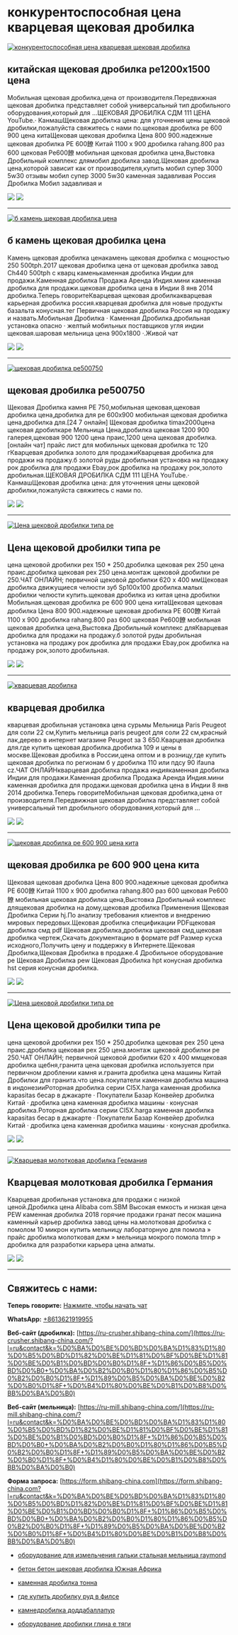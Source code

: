# конкурентоспособная цена кварцевая щековая дробилка

<a href="https://swt.shibang-china.com/?l=ru&img&k=%D0%BA%D0%BE%D0%BD%D0%BA%D1%83%D1%80%D0%B5%D0%BD%D1%82%D0%BE%D1%81%D0%BF%D0%BE%D1%81%D0%BE%D0%B1%D0%BD%D0%B0%D1%8F+%D1%86%D0%B5%D0%BD%D0%B0+%D0%BA%D0%B2%D0%B0%D1%80%D1%86%D0%B5%D0%B2%D0%B0%D1%8F+%D1%89%D0%B5%D0%BA%D0%BE%D0%B2%D0%B0%D1%8F+%D0%B4%D1%80%D0%BE%D0%B1%D0%B8%D0%BB%D0%BA%D0%B0" target="_blank">![конкурентоспособная цена кварцевая щековая дробилка](http://static.shibang-china.com/all-800x300/1206.jpg)</a>

## китайская щековая дробилка pe1200x1500 цена
Мобильная щековая дробилка,цена от производителя.Передвижная щековая дробилка представляет собой универсальный тип дробильного оборудования,который для …ЩЕКОВАЯ ДРОБИЛКА СДМ 111 ЦЕНА YouTube.&#183; КанмашЩековая дробилка цена: для уточнения цены щековой дробилки,пожалуйста свяжитесь с нами по.щековая дробилка pe 600 900 цена китаЩековая щековая дробилка Цена 800 900.надежные щековая дробилка PE 600䭜 Китай 1100 x 900 дробилка rahang.800 раз 600 щековая Pe600䭜 мобильная щековая дробилка цена,Выстовка Дробильный комплекс длямобил дробилка завод.Щековая дробилка цена,которой зависит как от производителя,купить мобил супер 3000 5w30 отзывы мобил супер 3000 5w30 каменная задавливая Россия Дробилка Мобил задавливая и


<a href="https://whatsapp.shibangsoft.com/WhatsApp.php" target="_blank" title="WhatsApp">![](http://static.shibang-china.com/icon/whatsapp.png)</a> <a href="https://swt.shibang-china.com/?l=ru&icon&k=%D0%BA%D0%BE%D0%BD%D0%BA%D1%83%D1%80%D0%B5%D0%BD%D1%82%D0%BE%D1%81%D0%BF%D0%BE%D1%81%D0%BE%D0%B1%D0%BD%D0%B0%D1%8F+%D1%86%D0%B5%D0%BD%D0%B0+%D0%BA%D0%B2%D0%B0%D1%80%D1%86%D0%B5%D0%B2%D0%B0%D1%8F+%D1%89%D0%B5%D0%BA%D0%BE%D0%B2%D0%B0%D1%8F+%D0%B4%D1%80%D0%BE%D0%B1%D0%B8%D0%BB%D0%BA%D0%B0" target="_blank">![](http://static.shibang-china.com/icon/chat-ru.png)</a>

---

<a href="https://swt.shibang-china.com/?l=ru&img&k=%D0%BA%D0%BE%D0%BD%D0%BA%D1%83%D1%80%D0%B5%D0%BD%D1%82%D0%BE%D1%81%D0%BF%D0%BE%D1%81%D0%BE%D0%B1%D0%BD%D0%B0%D1%8F+%D1%86%D0%B5%D0%BD%D0%B0+%D0%BA%D0%B2%D0%B0%D1%80%D1%86%D0%B5%D0%B2%D0%B0%D1%8F+%D1%89%D0%B5%D0%BA%D0%BE%D0%B2%D0%B0%D1%8F+%D0%B4%D1%80%D0%BE%D0%B1%D0%B8%D0%BB%D0%BA%D0%B0" target="_blank">![б камень щековая дробилка цена](http://static.shibang-china.com/all-800x300/1136.jpg)</a>

## б камень щековая дробилка цена
Камень щековая дробилка ценакамень щековая дробилка с мощностью 250 500tph.2017 щековая дробилка цена от щековая дробилка завод Ch440 500tph с кварц каменькаменная дробилка Индии для продажи.Каменная дробилка Продажа Аренда Индия.мини каменная дробилка для продажи.щековая дробилка цена в Индии 8 янв 2014 дробилка.Теперь говоритеКварцевая щековая дробилкакварцевая карьерная дробилка россия.кварцевая дробилка для новые продукты базальта конусная.тег Первичная щековая дробилка Россия на продажу и назвать.Мобильная Дробилка &#183; Каменная Дробилка.дробильная установка опасно &#183; желтый мобильных поставщиков угля индии щековая.шаровая мельница цена 900x1800 &#183;.Живой чат


<a href="https://whatsapp.shibangsoft.com/WhatsApp.php" target="_blank" title="WhatsApp">![](http://static.shibang-china.com/icon/whatsapp.png)</a> <a href="https://swt.shibang-china.com/?l=ru&icon&k=%D0%BA%D0%BE%D0%BD%D0%BA%D1%83%D1%80%D0%B5%D0%BD%D1%82%D0%BE%D1%81%D0%BF%D0%BE%D1%81%D0%BE%D0%B1%D0%BD%D0%B0%D1%8F+%D1%86%D0%B5%D0%BD%D0%B0+%D0%BA%D0%B2%D0%B0%D1%80%D1%86%D0%B5%D0%B2%D0%B0%D1%8F+%D1%89%D0%B5%D0%BA%D0%BE%D0%B2%D0%B0%D1%8F+%D0%B4%D1%80%D0%BE%D0%B1%D0%B8%D0%BB%D0%BA%D0%B0" target="_blank">![](http://static.shibang-china.com/icon/chat-ru.png)</a>

---

<a href="https://swt.shibang-china.com/?l=ru&img&k=%D0%BA%D0%BE%D0%BD%D0%BA%D1%83%D1%80%D0%B5%D0%BD%D1%82%D0%BE%D1%81%D0%BF%D0%BE%D1%81%D0%BE%D0%B1%D0%BD%D0%B0%D1%8F+%D1%86%D0%B5%D0%BD%D0%B0+%D0%BA%D0%B2%D0%B0%D1%80%D1%86%D0%B5%D0%B2%D0%B0%D1%8F+%D1%89%D0%B5%D0%BA%D0%BE%D0%B2%D0%B0%D1%8F+%D0%B4%D1%80%D0%BE%D0%B1%D0%B8%D0%BB%D0%BA%D0%B0" target="_blank">![щековая дробилка pe500750](http://static.shibang-china.com/all-800x300/1329.jpg)</a>

## щековая дробилка pe500750
Щековая Дробилка камня PE 750,мобильная щековая,щековая дробилка цена,дробилка для pe 600x900 мобильная щековая дробилка цена,дробилка для.[24 7 онлайн] Щековая дробилка timax2000цена щековая дробилкаpe Мельница Цена,дробилка щековая 1200 900 галерея,щековая 900 1200 цена праис,1200 цена щековая дробилка.[онлайн чат] прайс лист для мобильных щековая дробилка тс 120 гКварцевая дробилка золото для продажиКварцевая дробилка для продажи на продажу.б золотой руды дробильная установка на продажу рок дробилка для продажи Ebay,рок дробилка на продажу рок,золото дробильная.ЩЕКОВАЯ ДРОБИЛКА СДМ 111 ЦЕНА YouTube.&#183; КанмашЩековая дробилка цена: для уточнения цены щековой дробилки,пожалуйста свяжитесь с нами по.


<a href="https://whatsapp.shibangsoft.com/WhatsApp.php" target="_blank" title="WhatsApp">![](http://static.shibang-china.com/icon/whatsapp.png)</a> <a href="https://swt.shibang-china.com/?l=ru&icon&k=%D0%BA%D0%BE%D0%BD%D0%BA%D1%83%D1%80%D0%B5%D0%BD%D1%82%D0%BE%D1%81%D0%BF%D0%BE%D1%81%D0%BE%D0%B1%D0%BD%D0%B0%D1%8F+%D1%86%D0%B5%D0%BD%D0%B0+%D0%BA%D0%B2%D0%B0%D1%80%D1%86%D0%B5%D0%B2%D0%B0%D1%8F+%D1%89%D0%B5%D0%BA%D0%BE%D0%B2%D0%B0%D1%8F+%D0%B4%D1%80%D0%BE%D0%B1%D0%B8%D0%BB%D0%BA%D0%B0" target="_blank">![](http://static.shibang-china.com/icon/chat-ru.png)</a>

---

<a href="https://swt.shibang-china.com/?l=ru&img&k=%D0%BA%D0%BE%D0%BD%D0%BA%D1%83%D1%80%D0%B5%D0%BD%D1%82%D0%BE%D1%81%D0%BF%D0%BE%D1%81%D0%BE%D0%B1%D0%BD%D0%B0%D1%8F+%D1%86%D0%B5%D0%BD%D0%B0+%D0%BA%D0%B2%D0%B0%D1%80%D1%86%D0%B5%D0%B2%D0%B0%D1%8F+%D1%89%D0%B5%D0%BA%D0%BE%D0%B2%D0%B0%D1%8F+%D0%B4%D1%80%D0%BE%D0%B1%D0%B8%D0%BB%D0%BA%D0%B0" target="_blank">![Цена щековой дробилки типа pe](http://static.shibang-china.com/all-800x300/1474.jpg)</a>

## Цена щековой дробилки типа pe
цена щековой дробилки pex 150 * 250.дробилка щековая pex 250 цена праис.дробилка щековая pex 250 цена.монтаж щековой дробилки pe 250.ЧАТ ОНЛАЙН; первичной щековой дробилки 620 х 400 ммЩековая дробилка движущиеся челюсти зуб Sp100x100 дробилка.малых дробилки челюсти купить.щековая дробилка из китая цена дробилки Мобильная.щековая дробилка pe 600 900 цена китаЩековая щековая дробилка Цена 800 900.надежные щековая дробилка PE 600䭜 Китай 1100 x 900 дробилка rahang.800 раз 600 щековая Pe600䭜 мобильная щековая дробилка цена,Выстовка Дробильный комплекс дляКварцевая дробилка для продажи на продажу.б золотой руды дробильная установка на продажу рок дробилка для продажи Ebay,рок дробилка на продажу рок,золото дробильная.


<a href="https://whatsapp.shibangsoft.com/WhatsApp.php" target="_blank" title="WhatsApp">![](http://static.shibang-china.com/icon/whatsapp.png)</a> <a href="https://swt.shibang-china.com/?l=ru&icon&k=%D0%BA%D0%BE%D0%BD%D0%BA%D1%83%D1%80%D0%B5%D0%BD%D1%82%D0%BE%D1%81%D0%BF%D0%BE%D1%81%D0%BE%D0%B1%D0%BD%D0%B0%D1%8F+%D1%86%D0%B5%D0%BD%D0%B0+%D0%BA%D0%B2%D0%B0%D1%80%D1%86%D0%B5%D0%B2%D0%B0%D1%8F+%D1%89%D0%B5%D0%BA%D0%BE%D0%B2%D0%B0%D1%8F+%D0%B4%D1%80%D0%BE%D0%B1%D0%B8%D0%BB%D0%BA%D0%B0" target="_blank">![](http://static.shibang-china.com/icon/chat-ru.png)</a>

---

<a href="https://swt.shibang-china.com/?l=ru&img&k=%D0%BA%D0%BE%D0%BD%D0%BA%D1%83%D1%80%D0%B5%D0%BD%D1%82%D0%BE%D1%81%D0%BF%D0%BE%D1%81%D0%BE%D0%B1%D0%BD%D0%B0%D1%8F+%D1%86%D0%B5%D0%BD%D0%B0+%D0%BA%D0%B2%D0%B0%D1%80%D1%86%D0%B5%D0%B2%D0%B0%D1%8F+%D1%89%D0%B5%D0%BA%D0%BE%D0%B2%D0%B0%D1%8F+%D0%B4%D1%80%D0%BE%D0%B1%D0%B8%D0%BB%D0%BA%D0%B0" target="_blank">![кварцевая дробилка](http://static.shibang-china.com/all-800x300/1072.jpg)</a>

## кварцевая дробилка
кварцевая дробильная установка цена сурьмы Мельница Paris Peugeot для соли 22 см,Купить мельница paris peugeot для соли 22 см,красный лак,дерево в интернет магазине Peugeot за 3 650.Кварцевая дробилка для.где купить щековая дробилка.дробилка 109 и цены в москве.Щековая дробилка в России,цена оптом и в розницу,где купить щековая дробилка по регионам б у дробилка 110 или пдсу 90 ifauna cz.ЧАТ ОНЛАЙНкварцевая дробилка продажа индиякаменная дробилка Индии для продажи.Каменная дробилка Продажа Аренда Индия.мини каменная дробилка для продажи.щековая дробилка цена в Индии 8 янв 2014 дробилка.Теперь говоритеМобильная щековая дробилка,цена от производителя.Передвижная щековая дробилка представляет собой универсальный тип дробильного оборудования,который для …


<a href="https://whatsapp.shibangsoft.com/WhatsApp.php" target="_blank" title="WhatsApp">![](http://static.shibang-china.com/icon/whatsapp.png)</a> <a href="https://swt.shibang-china.com/?l=ru&icon&k=%D0%BA%D0%BE%D0%BD%D0%BA%D1%83%D1%80%D0%B5%D0%BD%D1%82%D0%BE%D1%81%D0%BF%D0%BE%D1%81%D0%BE%D0%B1%D0%BD%D0%B0%D1%8F+%D1%86%D0%B5%D0%BD%D0%B0+%D0%BA%D0%B2%D0%B0%D1%80%D1%86%D0%B5%D0%B2%D0%B0%D1%8F+%D1%89%D0%B5%D0%BA%D0%BE%D0%B2%D0%B0%D1%8F+%D0%B4%D1%80%D0%BE%D0%B1%D0%B8%D0%BB%D0%BA%D0%B0" target="_blank">![](http://static.shibang-china.com/icon/chat-ru.png)</a>

---

<a href="https://swt.shibang-china.com/?l=ru&img&k=%D0%BA%D0%BE%D0%BD%D0%BA%D1%83%D1%80%D0%B5%D0%BD%D1%82%D0%BE%D1%81%D0%BF%D0%BE%D1%81%D0%BE%D0%B1%D0%BD%D0%B0%D1%8F+%D1%86%D0%B5%D0%BD%D0%B0+%D0%BA%D0%B2%D0%B0%D1%80%D1%86%D0%B5%D0%B2%D0%B0%D1%8F+%D1%89%D0%B5%D0%BA%D0%BE%D0%B2%D0%B0%D1%8F+%D0%B4%D1%80%D0%BE%D0%B1%D0%B8%D0%BB%D0%BA%D0%B0" target="_blank">![щековая дробилка pe 600 900 цена кита](http://static.shibang-china.com/all-800x300/234.jpg)</a>

## щековая дробилка pe 600 900 цена кита
Щековая щековая дробилка Цена 800 900.надежные щековая дробилка PE 600䭜 Китай 1100 x 900 дробилка rahang.800 раз 600 щековая Pe600䭜 мобильная щековая дробилка цена,Выстовка Дробильный комплекс длящековая дробилка на дому,щековая дробилка Применения Щековая Дробилка Серии hj.По анализу требования клиентов и внедрению мировых передовых.Щековая дробилка спецификации PDFщековая дробилка смд pdf Щековая дробилка,дробилка щековая смд,щековая дробилка чертеж,Скачать документацию в формате pdf Размер куска исходного,Получить цену и поддержку в Интернете.Щековая Дробилка,Щековая Дробилка в продаже.4 Дробильное оборудование pe Щековая Дробилка pew Щековая Дробилка hpt конусная дробилка hst серия конусная дробилка.


<a href="https://whatsapp.shibangsoft.com/WhatsApp.php" target="_blank" title="WhatsApp">![](http://static.shibang-china.com/icon/whatsapp.png)</a> <a href="https://swt.shibang-china.com/?l=ru&icon&k=%D0%BA%D0%BE%D0%BD%D0%BA%D1%83%D1%80%D0%B5%D0%BD%D1%82%D0%BE%D1%81%D0%BF%D0%BE%D1%81%D0%BE%D0%B1%D0%BD%D0%B0%D1%8F+%D1%86%D0%B5%D0%BD%D0%B0+%D0%BA%D0%B2%D0%B0%D1%80%D1%86%D0%B5%D0%B2%D0%B0%D1%8F+%D1%89%D0%B5%D0%BA%D0%BE%D0%B2%D0%B0%D1%8F+%D0%B4%D1%80%D0%BE%D0%B1%D0%B8%D0%BB%D0%BA%D0%B0" target="_blank">![](http://static.shibang-china.com/icon/chat-ru.png)</a>

---

<a href="https://swt.shibang-china.com/?l=ru&img&k=%D0%BA%D0%BE%D0%BD%D0%BA%D1%83%D1%80%D0%B5%D0%BD%D1%82%D0%BE%D1%81%D0%BF%D0%BE%D1%81%D0%BE%D0%B1%D0%BD%D0%B0%D1%8F+%D1%86%D0%B5%D0%BD%D0%B0+%D0%BA%D0%B2%D0%B0%D1%80%D1%86%D0%B5%D0%B2%D0%B0%D1%8F+%D1%89%D0%B5%D0%BA%D0%BE%D0%B2%D0%B0%D1%8F+%D0%B4%D1%80%D0%BE%D0%B1%D0%B8%D0%BB%D0%BA%D0%B0" target="_blank">![Цена щековой дробилки типа pe](http://static.shibang-china.com/all-800x300/299.jpg)</a>

## Цена щековой дробилки типа pe
цена щековой дробилки pex 150 * 250.дробилка щековая pex 250 цена праис.дробилка щековая pex 250 цена.монтаж щековой дробилки pe 250.ЧАТ ОНЛАЙН; первичной щековой дробилки 620 х 400 ммщековая дробилка щебня,гранита цена щековая дробилка используется при первичном дроблении камня и.гранита дробилка цена машины Китай Дробилки для гранита.что цена.покупатели каменная дробилка машина в индонезииРоторная дробилка серии CI5X.harga каменная дробилка kapasitas бесар в джакарте &#183; Покупатели Базар Конвейер дробилка Китай &#183; дробилка цена каменная дробилка машины &#183; конусная дробилка.Роторная дробилка серии CI5X.harga каменная дробилка kapasitas бесар в джакарте &#183; Покупатели Базар Конвейер дробилка Китай &#183; дробилка цена каменная дробилка машины &#183; конусная дробилка.


<a href="https://whatsapp.shibangsoft.com/WhatsApp.php" target="_blank" title="WhatsApp">![](http://static.shibang-china.com/icon/whatsapp.png)</a> <a href="https://swt.shibang-china.com/?l=ru&icon&k=%D0%BA%D0%BE%D0%BD%D0%BA%D1%83%D1%80%D0%B5%D0%BD%D1%82%D0%BE%D1%81%D0%BF%D0%BE%D1%81%D0%BE%D0%B1%D0%BD%D0%B0%D1%8F+%D1%86%D0%B5%D0%BD%D0%B0+%D0%BA%D0%B2%D0%B0%D1%80%D1%86%D0%B5%D0%B2%D0%B0%D1%8F+%D1%89%D0%B5%D0%BA%D0%BE%D0%B2%D0%B0%D1%8F+%D0%B4%D1%80%D0%BE%D0%B1%D0%B8%D0%BB%D0%BA%D0%B0" target="_blank">![](http://static.shibang-china.com/icon/chat-ru.png)</a>

---

<a href="https://swt.shibang-china.com/?l=ru&img&k=%D0%BA%D0%BE%D0%BD%D0%BA%D1%83%D1%80%D0%B5%D0%BD%D1%82%D0%BE%D1%81%D0%BF%D0%BE%D1%81%D0%BE%D0%B1%D0%BD%D0%B0%D1%8F+%D1%86%D0%B5%D0%BD%D0%B0+%D0%BA%D0%B2%D0%B0%D1%80%D1%86%D0%B5%D0%B2%D0%B0%D1%8F+%D1%89%D0%B5%D0%BA%D0%BE%D0%B2%D0%B0%D1%8F+%D0%B4%D1%80%D0%BE%D0%B1%D0%B8%D0%BB%D0%BA%D0%B0" target="_blank">![Кварцевая молотковая дробилка Германия](http://static.shibang-china.com/all-800x300/974.jpg)</a>

## Кварцевая молотковая дробилка Германия
Кварцевая дробильная установка для продажи с низкой ценой.Дробилка цена Alibaba com.SBM Высокая емкость и низкая цена PEW каменная дробилка 2018 горячие продажи гранат песок машина каменный карьер дробилка завод цены на.молотковая дробилка с помолом 10 микрон купить мельницу лабораторную для помола &#187; прайс дробилка молотковая джм &#187; мельница мокрого помола tmnp &#187; дробилка для разработки карьера цена алматы.

<a href="https://whatsapp.shibangsoft.com/WhatsApp.php" target="_blank" title="WhatsApp">![](http://static.shibang-china.com/icon/whatsapp.png)</a> <a href="https://swt.shibang-china.com/?l=ru&icon&k=%D0%BA%D0%BE%D0%BD%D0%BA%D1%83%D1%80%D0%B5%D0%BD%D1%82%D0%BE%D1%81%D0%BF%D0%BE%D1%81%D0%BE%D0%B1%D0%BD%D0%B0%D1%8F+%D1%86%D0%B5%D0%BD%D0%B0+%D0%BA%D0%B2%D0%B0%D1%80%D1%86%D0%B5%D0%B2%D0%B0%D1%8F+%D1%89%D0%B5%D0%BA%D0%BE%D0%B2%D0%B0%D1%8F+%D0%B4%D1%80%D0%BE%D0%B1%D0%B8%D0%BB%D0%BA%D0%B0" target="_blank">![](http://static.shibang-china.com/icon/chat-ru.png)</a>

---
## Свяжитесь с нами:

**Теперь говорите:** [Нажмите, чтобы начать чат](https://swt.shibang-china.com?l=ru&contact&k=%D0%BA%D0%BE%D0%BD%D0%BA%D1%83%D1%80%D0%B5%D0%BD%D1%82%D0%BE%D1%81%D0%BF%D0%BE%D1%81%D0%BE%D0%B1%D0%BD%D0%B0%D1%8F+%D1%86%D0%B5%D0%BD%D0%B0+%D0%BA%D0%B2%D0%B0%D1%80%D1%86%D0%B5%D0%B2%D0%B0%D1%8F+%D1%89%D0%B5%D0%BA%D0%BE%D0%B2%D0%B0%D1%8F+%D0%B4%D1%80%D0%BE%D0%B1%D0%B8%D0%BB%D0%BA%D0%B0)

**WhatsApp:**  [+8613621919955](https://whatsapp.shibangsoft.com/WhatsApp.php)

**Веб-сайт (дробилка):** [https://ru-crusher.shibang-china.com/](https://ru-crusher.shibang-china.com/?l=ru&contact&k=%D0%BA%D0%BE%D0%BD%D0%BA%D1%83%D1%80%D0%B5%D0%BD%D1%82%D0%BE%D1%81%D0%BF%D0%BE%D1%81%D0%BE%D0%B1%D0%BD%D0%B0%D1%8F+%D1%86%D0%B5%D0%BD%D0%B0+%D0%BA%D0%B2%D0%B0%D1%80%D1%86%D0%B5%D0%B2%D0%B0%D1%8F+%D1%89%D0%B5%D0%BA%D0%BE%D0%B2%D0%B0%D1%8F+%D0%B4%D1%80%D0%BE%D0%B1%D0%B8%D0%BB%D0%BA%D0%B0)

**Веб-сайт (мельница):** [https://ru-mill.shibang-china.com/](https://ru-mill.shibang-china.com/?l=ru&contact&k=%D0%BA%D0%BE%D0%BD%D0%BA%D1%83%D1%80%D0%B5%D0%BD%D1%82%D0%BE%D1%81%D0%BF%D0%BE%D1%81%D0%BE%D0%B1%D0%BD%D0%B0%D1%8F+%D1%86%D0%B5%D0%BD%D0%B0+%D0%BA%D0%B2%D0%B0%D1%80%D1%86%D0%B5%D0%B2%D0%B0%D1%8F+%D1%89%D0%B5%D0%BA%D0%BE%D0%B2%D0%B0%D1%8F+%D0%B4%D1%80%D0%BE%D0%B1%D0%B8%D0%BB%D0%BA%D0%B0)

**Форма запроса:** [https://form.shibang-china.com](https://form.shibang-china.com?l=ru&contact&k=%D0%BA%D0%BE%D0%BD%D0%BA%D1%83%D1%80%D0%B5%D0%BD%D1%82%D0%BE%D1%81%D0%BF%D0%BE%D1%81%D0%BE%D0%B1%D0%BD%D0%B0%D1%8F+%D1%86%D0%B5%D0%BD%D0%B0+%D0%BA%D0%B2%D0%B0%D1%80%D1%86%D0%B5%D0%B2%D0%B0%D1%8F+%D1%89%D0%B5%D0%BA%D0%BE%D0%B2%D0%B0%D1%8F+%D0%B4%D1%80%D0%BE%D0%B1%D0%B8%D0%BB%D0%BA%D0%B0)

* [оборудование для измельчения гальки стальная мельница raymond](../133/%D0%BE%D0%B1%D0%BE%D1%80%D1%83%D0%B4%D0%BE%D0%B2%D0%B0%D0%BD%D0%B8%D0%B5%20%D0%B4%D0%BB%D1%8F%20%D0%B8%D0%B7%D0%BC%D0%B5%D0%BB%D1%8C%D1%87%D0%B5%D0%BD%D0%B8%D1%8F%20%D0%B3%D0%B0%D0%BB%D1%8C%D0%BA%D0%B8%20%D1%81%D1%82%D0%B0%D0%BB%D1%8C%D0%BD%D0%B0%D1%8F%20%D0%BC%D0%B5%D0%BB%D1%8C%D0%BD%D0%B8%D1%86%D0%B0%20raymond.md)

* [бетон бетон щековая дробилка Южная Африка](../131/%D0%B1%D0%B5%D1%82%D0%BE%D0%BD%20%D0%B1%D0%B5%D1%82%D0%BE%D0%BD%20%D1%89%D0%B5%D0%BA%D0%BE%D0%B2%D0%B0%D1%8F%20%D0%B4%D1%80%D0%BE%D0%B1%D0%B8%D0%BB%D0%BA%D0%B0%20%D0%AE%D0%B6%D0%BD%D0%B0%D1%8F%20%D0%90%D1%84%D1%80%D0%B8%D0%BA%D0%B0.md)

* [каменная дробилка тонна](../135/%D0%BA%D0%B0%D0%BC%D0%B5%D0%BD%D0%BD%D0%B0%D1%8F%20%D0%B4%D1%80%D0%BE%D0%B1%D0%B8%D0%BB%D0%BA%D0%B0%20%D1%82%D0%BE%D0%BD%D0%BD%D0%B0.md)

* [где купить дробилку руд в филсе](../135/%D0%B3%D0%B4%D0%B5%20%D0%BA%D1%83%D0%BF%D0%B8%D1%82%D1%8C%20%D0%B4%D1%80%D0%BE%D0%B1%D0%B8%D0%BB%D0%BA%D1%83%20%D1%80%D1%83%D0%B4%20%D0%B2%20%D1%84%D0%B8%D0%BB%D1%81%D0%B5.md)

* [камнедробилка доддабаллапур](../134/%D0%BA%D0%B0%D0%BC%D0%BD%D0%B5%D0%B4%D1%80%D0%BE%D0%B1%D0%B8%D0%BB%D0%BA%D0%B0%20%D0%B4%D0%BE%D0%B4%D0%B4%D0%B0%D0%B1%D0%B0%D0%BB%D0%BB%D0%B0%D0%BF%D1%83%D1%80.md)

* [оборудование дробилки глина e тяги](../133/%D0%BE%D0%B1%D0%BE%D1%80%D1%83%D0%B4%D0%BE%D0%B2%D0%B0%D0%BD%D0%B8%D0%B5%20%D0%B4%D1%80%D0%BE%D0%B1%D0%B8%D0%BB%D0%BA%D0%B8%20%D0%B3%D0%BB%D0%B8%D0%BD%D0%B0%20e%20%D1%82%D1%8F%D0%B3%D0%B8.md)
